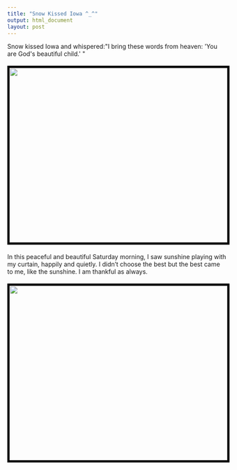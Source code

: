 ```yaml
---
title: "Snow Kissed Iowa ^_^"
output: html_document
layout: post
---
```



<p>Snow kissed Iowa and whispered:"I bring these words from heaven: 'You are God's beautiful child.' "</p>

<p style="text-align: center;"><a href="http://linhui.org/images/posts/2015-11-21snow.jpg"><img class="aligncenter  
wp-image-222" style="margin-top: 5px; margin-bottom: 5px; border-width: 5px; border-color: black; border-style: solid;" title="cofirst_day2" src="http://linhui.org/images/posts/2015-11-21snow.jpg" alt="" width="500" height="400" /></a></p>

<p>In this peaceful and beautiful Saturday morning, I saw sunshine playing with my curtain, happily and quietly. I didn’t choose the best but the best came to me, like the sunshine. I am thankful as always.  </p>

<p style="text-align: center;"><a href="http://linhui.org/images/posts/2015-11-21snow2.jpg"><img class="aligncenter  
wp-image-222" style="margin-top: 5px; margin-bottom: 5px; border-width: 5px; border-color: black; border-style: solid;" title="cofirst_day2" src="http://linhui.org/images/posts/2015-11-21snow2.jpg" alt="" width="500" height="400" /></a></p>

